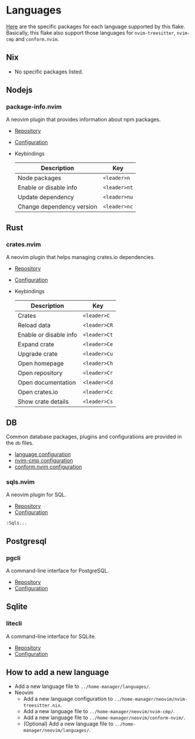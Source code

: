 # Languages

[Here](../home-manager/languages/) are the specific packages for each language supported by this flake.
Basically, this flake also support those languages for `nvim-treesitter`, `nvim-cmp` and `conform.nvim`.

## Nix

* No specific packages listed.

## Nodejs

### package-info.nvim

A neovim plugin that provides information about npm packages.

- [Repository](https://github.com/vuki656/package-info.nvim)
- [Configuration](../home-manager/neovim/languages/nodejs.nix)
- Keybindings

    | Description               | Key          |
    | ---                       | ---          |
    | Node packages             | `<leader>n`  |
    | Enable or disable info    | `<leader>nt` |
    | Update dependency         | `<leader>nu` |
    | Change dependency version | `<leader>nc` |

## Rust

### crates.nvim

A neovim plugin that helps managing crates.io dependencies.

- [Repository](https://github.com/saecki/crates.nvim)
- [Configuration](../home-manager/neovim/languages/rust.nix)
- Keybindings

    | Description             | Key          |
    | ---                     | ---          |
    | Crates                  | `<leader>C`  |
    | Reload data             | `<leader>CR` |
    | Enable or disable info  | `<leader>Ct` |
    | Expand crate            | `<leader>Ce` |
    | Upgrade crate           | `<leader>Cu` |
    | Open homepage           | `<leader>Ch` |
    | Open repository         | `<leader>Cr` |
    | Open documentation      | `<leader>Cd` |
    | Open crates.io          | `<leader>Cc` |
    | Show crate details      | `<leader>Cs` |

## DB

Common database packages, plugins and configurations are provided in the `db` files.

- [language configuration](../home-manager/languages/db.nix)
- [nvim-cmp configuration](../home-manager/neovim/nvim-cmp/db.nix)
- [conform.nvim configuration](../home-manager/neovim/conform-nvim/db.nix)

### sqls.nvim

A neovim plugin for SQL.

- [Repository](https://github.com/nanotee/sqls.nvim)
- [Configuration](../home-manager/neovim/nvim-cmp/db.nix)

```nvim
:Sqls...
```

## Postgresql

### pgcli

A command-line interface for PostgreSQL.

- [Repository](https://github.com/dbcli/pgcli)
- [Configuration](../home-manager/languages/postgresql.nix)

## Sqlite

### litecli

A command-line interface for SQLite.

- [Repository](https://github.com/dbcli/litecli)
- [Configuration](../home-manager/languages/sqlite.nix)

## How to add a new language

- Add a new language file to `../home-manager/languages/`.
- Neovim
    - Add a new language configuration to `../home-manager/neovim/nvim-treesitter.nix`.
    - Add a new language file to `../home-manager/neovim/nvim-cmp/`.
    - Add a new language file to `../home-manager/neovim/conform-nvim/`.
    - (Optional) Add a new language file to `../home-manager/neovim/languages/`.
